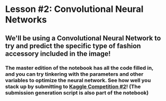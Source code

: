 # Lesson #2: Convolutional Neural Networks
## We'll be using a Convolutional Neural Network to try and predict the specific type of fashion accessory included in the image!
### The master edition of the notebook has all the code filled in, and you can try tinkering with the parameters and other variables to optimize the neural network. See how well you stack up by submitting to [Kaggle Competition #2](https://www.kaggle.com/c/first-2)! (The submission generation script is also part of the notebook)

